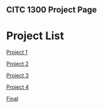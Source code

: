 ## CITC 1300 Project Page

<h1>Project List</h1>

<a href="Project1/index.html" target="_blank">Project 1</a>


<a href="Project2/index.html" target="_blank">Project 2</a>


<a href="Project3/index.html" target="_blank">Project 3</a>


<a href="Project4/index.html" target="_blank">Project 4</a>


<a href="Final/index.html" target="_blank">Final</a>
